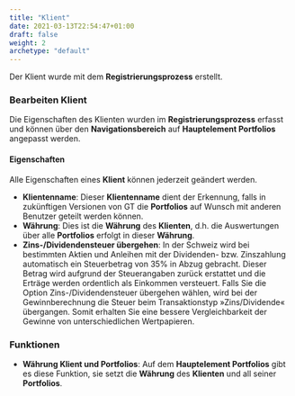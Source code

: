 ```yaml
---
title: "Klient"
date: 2021-03-13T22:54:47+01:00
draft: false
weight: 2
archetype: "default"
---
```

Der Klient wurde mit dem **Registrierungsprozess** erstellt.

### Bearbeiten Klient
Die Eigenschaften des Klienten wurden im **Registrierungsprozess** erfasst und können über den **Navigationsbereich** auf **Hauptelement Portfolios** angepasst werden.

#### Eigenschaften
Alle Eigenschaften eines **Klient** können jederzeit geändert werden.
- **Klientenname**: Dieser **Klientenname** dient der Erkennung, falls in zukünftigen Versionen von GT die **Portfolios** auf Wunsch mit anderen Benutzer geteilt werden können.
- **Währung**: Dies ist die **Währung** des **Klienten**, d.h. die Auswertungen über alle **Portfolios** erfolgt in dieser **Währung**.
- **Zins-/Dividendensteuer übergehen**: In der Schweiz wird bei bestimmten Aktien und Anleihen mit der Dividenden- bzw. Zinszahlung automatisch ein Steuerbetrag von 35% in Abzug gebracht. Dieser Betrag wird aufgrund der Steuerangaben zurück erstattet und die Erträge werden ordentlich als Einkommen versteuert. Falls Sie die Option Zins-/Dividendensteuer übergehen wählen, wird  bei der Gewinnberechnung die Steuer beim Transaktionstyp »Zins/Dividende« übergangen. Somit erhalten Sie eine bessere Vergleichbarkeit der Gewinne von unterschiedlichen Wertpapieren.

### Funktionen
- **Währung Klient und Portfolios**: Auf dem **Hauptelement Portfolios** gibt es diese Funktion, sie setzt die **Währung** des **Klienten** und all seiner **Portfolios**.